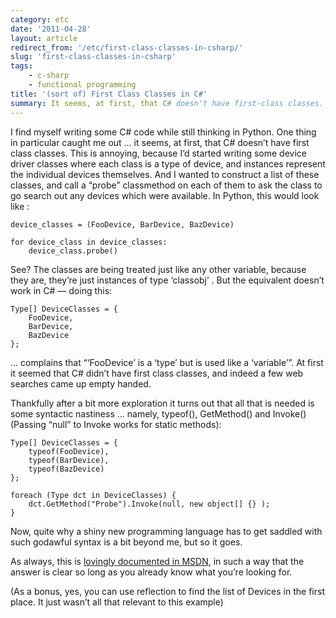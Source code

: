 ```yaml
---
category: etc
date: '2011-04-28'
layout: article
redirect_from: '/etc/first-class-classes-in-csharp/'
slug: 'first-class-classes-in-csharp'
tags:
    - c-sharp
    - functional programming
title: '(sort of) First Class Classes in C#'
summary: It seems, at first, that C# doesn't have first-class classes.  But ...
---
```


I find myself writing some C\# code while still thinking in Python. One
thing in particular caught me out … it seems, at first, that C\# doesn’t
have first class classes. This is annoying, because I’d started writing
some device driver classes where each class is a type of device, and
instances represent the individual devices themselves. And I wanted to
construct a list of these classes, and call a “probe” classmethod on
each of them to ask the class to go search out any devices which were
available. In Python, this would look like :

```
device_classes = (FooDevice, BarDevice, BazDevice)

for device_class in device_classes:
    device_class.probe()
```

See? The classes are being treated just like any other variable, because
they are, they’re just instances of type ‘classobj’ . But the equivalent
doesn’t work in C\# — doing this:

```
Type[] DeviceClasses = {
    FooDevice,
    BarDevice,
    BazDevice
};
```

... complains that “‘FooDevice’ is a ‘type’ but is used like a
‘variable’”. At first it seemed that C\# didn’t have first class
classes, and indeed a few web searches came up empty handed.

Thankfully after a bit more exploration it turns out that all that is
needed is some syntactic nastiness … namely, typeof(), GetMethod() and
Invoke() (Passing “null” to Invoke works for static methods):

```
Type[] DeviceClasses = {
    typeof(FooDevice),
    typeof(BarDevice),
    typeof(BazDevice)
};

foreach (Type dct in DeviceClasses) {
    dct.GetMethod("Probe").Invoke(null, new object[] {} );
}
```

Now, quite why a shiny new programming language has to get saddled with
such godawful syntax is a bit beyond me, but so it goes.

As always, this is [lovingly documented in
MSDN](http://msdn.microsoft.com/en-us/library/6hy0h0z1.aspx), in such a
way that the answer is clear so long as you already know what you’re
looking for.

(As a bonus, yes, you can use reflection to find the list of Devices in
the first place. It just wasn’t all that relevant to this example)
